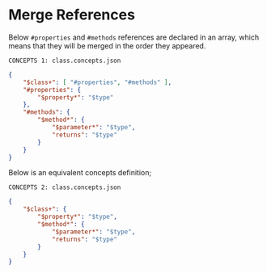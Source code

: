 # Merge References

Below `#properties` and `#methods` references are declared in an array, which
means that they will be merged in the order they appeared.

`CONCEPTS 1: class.concepts.json`

```json
{
    "$class+": [ "#properties", "#methods" ],
    "#properties": {
        "$property*": "$type"
    },
    "#methods": {
        "$method*": {
            "$parameter*": "$type",
            "returns": "$type"
        }
    }
}
```

Below is an equivalent concepts definition;

`CONCEPTS 2: class.concepts.json`

```json
{
    "$class+": {
        "$property*": "$type",
        "$method*": {
            "$parameter*": "$type",
            "returns": "$type"
        }
    }
}
```